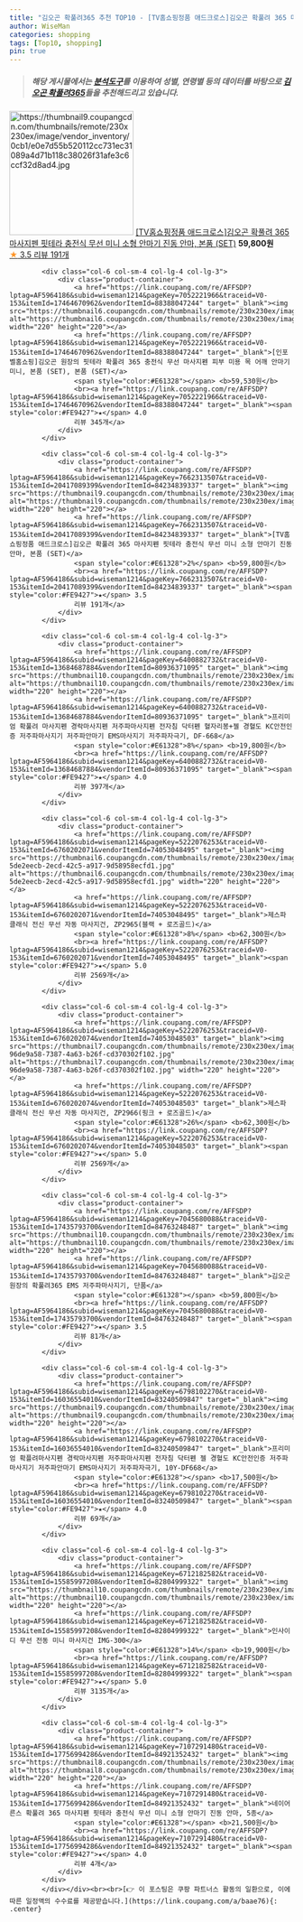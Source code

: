 ```yaml
---
title: "김오곤 확풀려365 추천 TOP10 - [TV홈쇼핑정품 애드크로스]김오곤 확풀려 365 마사지펜 핏테라 충전식 무선 미니 소형 안마기 진동 안마, 본품 (SET)"
author: WiseMan
categories: shopping
tags: [Top10, shopping]
pin: true
---
```


> ##### 해당 게시물에서는 [**분석도구**](https://itemscout.io/)를 이용하여 **성별**, **연령별** 등의 데이터를 바탕으로 [**김오곤 확풀려365**](https://link.coupang.com/a/baae76)들을 추천해드리고 있습니다.
<div class="container"><div class="row">
            <div class="col-6 col-sm-4 col-lg-4 col-lg-3">
                <div class="product-container">
                    <a href="https://link.coupang.com/re/AFFSDP?lptag=AF5964186&subid=wiseman1214&pageKey=7662313507&traceid=V0-153&itemId=20417089399&vendorItemId=84234839337" target="_blank"><img src="https://thumbnail9.coupangcdn.com/thumbnails/remote/230x230ex/image/vendor_inventory/0cb1/e0e7d55b520112cc731ec31089a4d71b118c38026f31afe3c6ccf32d8ad4.jpg" alt="https://thumbnail9.coupangcdn.com/thumbnails/remote/230x230ex/image/vendor_inventory/0cb1/e0e7d55b520112cc731ec31089a4d71b118c38026f31afe3c6ccf32d8ad4.jpg" width="220" height="220"></a>
                    <a href="https://link.coupang.com/re/AFFSDP?lptag=AF5964186&subid=wiseman1214&pageKey=7662313507&traceid=V0-153&itemId=20417089399&vendorItemId=84234839337" target="_blank">[TV홈쇼핑정품 애드크로스]김오곤 확풀려 365 마사지펜 핏테라 충전식 무선 미니 소형 안마기 진동 안마, 본품 (SET)</a>
                    <span style="color:#E61328"></span> <b>59,800원</b>
                    <br><a href="https://link.coupang.com/re/AFFSDP?lptag=AF5964186&subid=wiseman1214&pageKey=7662313507&traceid=V0-153&itemId=20417089399&vendorItemId=84234839337" target="_blank"><span style="color:#FE9427">★</span> 3.5
                    리뷰 191개</a>
                </div>
            </div>
            
            <div class="col-6 col-sm-4 col-lg-4 col-lg-3">
                <div class="product-container">
                    <a href="https://link.coupang.com/re/AFFSDP?lptag=AF5964186&subid=wiseman1214&pageKey=7052221966&traceid=V0-153&itemId=17464670962&vendorItemId=88388047244" target="_blank"><img src="https://thumbnail6.coupangcdn.com/thumbnails/remote/230x230ex/image/vendor_inventory/f10e/9fe1027db5edfbb323ea1efdb91f5fe836cdb32f8856d0194091023b6c4c.jpg" alt="https://thumbnail6.coupangcdn.com/thumbnails/remote/230x230ex/image/vendor_inventory/f10e/9fe1027db5edfbb323ea1efdb91f5fe836cdb32f8856d0194091023b6c4c.jpg" width="220" height="220"></a>
                    <a href="https://link.coupang.com/re/AFFSDP?lptag=AF5964186&subid=wiseman1214&pageKey=7052221966&traceid=V0-153&itemId=17464670962&vendorItemId=88388047244" target="_blank">[인포벨홈쇼핑]김오곤 원장의 핏테라 확풀려 365 충전식 무선 마사지펜 피부 미용 목 어깨 안마기 미니, 본품 (SET), 본품 (SET)</a>
                    <span style="color:#E61328"></span> <b>59,530원</b>
                    <br><a href="https://link.coupang.com/re/AFFSDP?lptag=AF5964186&subid=wiseman1214&pageKey=7052221966&traceid=V0-153&itemId=17464670962&vendorItemId=88388047244" target="_blank"><span style="color:#FE9427">★</span> 4.0
                    리뷰 345개</a>
                </div>
            </div>
            
            <div class="col-6 col-sm-4 col-lg-4 col-lg-3">
                <div class="product-container">
                    <a href="https://link.coupang.com/re/AFFSDP?lptag=AF5964186&subid=wiseman1214&pageKey=7662313507&traceid=V0-153&itemId=20417089399&vendorItemId=84234839337" target="_blank"><img src="https://thumbnail9.coupangcdn.com/thumbnails/remote/230x230ex/image/vendor_inventory/0cb1/e0e7d55b520112cc731ec31089a4d71b118c38026f31afe3c6ccf32d8ad4.jpg" alt="https://thumbnail9.coupangcdn.com/thumbnails/remote/230x230ex/image/vendor_inventory/0cb1/e0e7d55b520112cc731ec31089a4d71b118c38026f31afe3c6ccf32d8ad4.jpg" width="220" height="220"></a>
                    <a href="https://link.coupang.com/re/AFFSDP?lptag=AF5964186&subid=wiseman1214&pageKey=7662313507&traceid=V0-153&itemId=20417089399&vendorItemId=84234839337" target="_blank">[TV홈쇼핑정품 애드크로스]김오곤 확풀려 365 마사지펜 핏테라 충전식 무선 미니 소형 안마기 진동 안마, 본품 (SET)</a>
                    <span style="color:#E61328">2%</span> <b>59,800원</b>
                    <br><a href="https://link.coupang.com/re/AFFSDP?lptag=AF5964186&subid=wiseman1214&pageKey=7662313507&traceid=V0-153&itemId=20417089399&vendorItemId=84234839337" target="_blank"><span style="color:#FE9427">★</span> 3.5
                    리뷰 191개</a>
                </div>
            </div>
            
            <div class="col-6 col-sm-4 col-lg-4 col-lg-3">
                <div class="product-container">
                    <a href="https://link.coupang.com/re/AFFSDP?lptag=AF5964186&subid=wiseman1214&pageKey=6400882732&traceid=V0-153&itemId=13684687884&vendorItemId=80936371095" target="_blank"><img src="https://thumbnail10.coupangcdn.com/thumbnails/remote/230x230ex/image/vendor_inventory/f75b/84436d87dec9a0f3f26009c06feee2fc8b084919a5702f02d395c05baa51.jpg" alt="https://thumbnail10.coupangcdn.com/thumbnails/remote/230x230ex/image/vendor_inventory/f75b/84436d87dec9a0f3f26009c06feee2fc8b084919a5702f02d395c05baa51.jpg" width="220" height="220"></a>
                    <a href="https://link.coupang.com/re/AFFSDP?lptag=AF5964186&subid=wiseman1214&pageKey=6400882732&traceid=V0-153&itemId=13684687884&vendorItemId=80936371095" target="_blank">프리미엄 확풀려 마사지펜 경락마사지펜 저주파마사지펜 전자침 닥터펜 혈자리봉+젤 경혈도 KC안전인증 저주파마사지기 저주파안마기 EMS마사지기 저주파자극기, DF-668</a>
                    <span style="color:#E61328">8%</span> <b>19,800원</b>
                    <br><a href="https://link.coupang.com/re/AFFSDP?lptag=AF5964186&subid=wiseman1214&pageKey=6400882732&traceid=V0-153&itemId=13684687884&vendorItemId=80936371095" target="_blank"><span style="color:#FE9427">★</span> 4.0
                    리뷰 397개</a>
                </div>
            </div>
            
            <div class="col-6 col-sm-4 col-lg-4 col-lg-3">
                <div class="product-container">
                    <a href="https://link.coupang.com/re/AFFSDP?lptag=AF5964186&subid=wiseman1214&pageKey=5222076253&traceid=V0-153&itemId=6760202071&vendorItemId=74053048495" target="_blank"><img src="https://thumbnail6.coupangcdn.com/thumbnails/remote/230x230ex/image/retail/images/462761024591215-5de2eecb-2ecd-42c5-a917-9d58958ecfd1.jpg" alt="https://thumbnail6.coupangcdn.com/thumbnails/remote/230x230ex/image/retail/images/462761024591215-5de2eecb-2ecd-42c5-a917-9d58958ecfd1.jpg" width="220" height="220"></a>
                    <a href="https://link.coupang.com/re/AFFSDP?lptag=AF5964186&subid=wiseman1214&pageKey=5222076253&traceid=V0-153&itemId=6760202071&vendorItemId=74053048495" target="_blank">제스파 클래식 전신 무선 자동 마사지건, ZP2965(블랙 + 로즈골드)</a>
                    <span style="color:#E61328">8%</span> <b>62,300원</b>
                    <br><a href="https://link.coupang.com/re/AFFSDP?lptag=AF5964186&subid=wiseman1214&pageKey=5222076253&traceid=V0-153&itemId=6760202071&vendorItemId=74053048495" target="_blank"><span style="color:#FE9427">★</span> 5.0
                    리뷰 2569개</a>
                </div>
            </div>
            
            <div class="col-6 col-sm-4 col-lg-4 col-lg-3">
                <div class="product-container">
                    <a href="https://link.coupang.com/re/AFFSDP?lptag=AF5964186&subid=wiseman1214&pageKey=5222076253&traceid=V0-153&itemId=6760202074&vendorItemId=74053048503" target="_blank"><img src="https://thumbnail7.coupangcdn.com/thumbnails/remote/230x230ex/image/retail/images/1140895742731562-96de9a58-7387-4a63-b26f-cd370302f102.jpg" alt="https://thumbnail7.coupangcdn.com/thumbnails/remote/230x230ex/image/retail/images/1140895742731562-96de9a58-7387-4a63-b26f-cd370302f102.jpg" width="220" height="220"></a>
                    <a href="https://link.coupang.com/re/AFFSDP?lptag=AF5964186&subid=wiseman1214&pageKey=5222076253&traceid=V0-153&itemId=6760202074&vendorItemId=74053048503" target="_blank">제스파 클래식 전신 무선 자동 마사지건, ZP2966(핑크 + 로즈골드)</a>
                    <span style="color:#E61328">26%</span> <b>62,300원</b>
                    <br><a href="https://link.coupang.com/re/AFFSDP?lptag=AF5964186&subid=wiseman1214&pageKey=5222076253&traceid=V0-153&itemId=6760202074&vendorItemId=74053048503" target="_blank"><span style="color:#FE9427">★</span> 5.0
                    리뷰 2569개</a>
                </div>
            </div>
            
            <div class="col-6 col-sm-4 col-lg-4 col-lg-3">
                <div class="product-container">
                    <a href="https://link.coupang.com/re/AFFSDP?lptag=AF5964186&subid=wiseman1214&pageKey=7045680088&traceid=V0-153&itemId=17435793700&vendorItemId=84763248487" target="_blank"><img src="https://thumbnail10.coupangcdn.com/thumbnails/remote/230x230ex/image/vendor_inventory/379b/24975376658e8f3493fcc59e8214ccf030ba61941d81c5b25a787f6f584c.jpg" alt="https://thumbnail10.coupangcdn.com/thumbnails/remote/230x230ex/image/vendor_inventory/379b/24975376658e8f3493fcc59e8214ccf030ba61941d81c5b25a787f6f584c.jpg" width="220" height="220"></a>
                    <a href="https://link.coupang.com/re/AFFSDP?lptag=AF5964186&subid=wiseman1214&pageKey=7045680088&traceid=V0-153&itemId=17435793700&vendorItemId=84763248487" target="_blank">김오곤 원장의 확풀려365 EMS 저주파마사지기, 단품</a>
                    <span style="color:#E61328"></span> <b>59,800원</b>
                    <br><a href="https://link.coupang.com/re/AFFSDP?lptag=AF5964186&subid=wiseman1214&pageKey=7045680088&traceid=V0-153&itemId=17435793700&vendorItemId=84763248487" target="_blank"><span style="color:#FE9427">★</span> 3.5
                    리뷰 81개</a>
                </div>
            </div>
            
            <div class="col-6 col-sm-4 col-lg-4 col-lg-3">
                <div class="product-container">
                    <a href="https://link.coupang.com/re/AFFSDP?lptag=AF5964186&subid=wiseman1214&pageKey=6798102270&traceid=V0-153&itemId=16036554010&vendorItemId=83240509847" target="_blank"><img src="https://thumbnail9.coupangcdn.com/thumbnails/remote/230x230ex/image/vendor_inventory/3dec/cd2d197badeb0f4f2d0dc4b0dea28f6c4df3ba3d3ddc83ea06700e7535f4.jpg" alt="https://thumbnail9.coupangcdn.com/thumbnails/remote/230x230ex/image/vendor_inventory/3dec/cd2d197badeb0f4f2d0dc4b0dea28f6c4df3ba3d3ddc83ea06700e7535f4.jpg" width="220" height="220"></a>
                    <a href="https://link.coupang.com/re/AFFSDP?lptag=AF5964186&subid=wiseman1214&pageKey=6798102270&traceid=V0-153&itemId=16036554010&vendorItemId=83240509847" target="_blank">프리미엄 확플려마사지펜 경락마사지펜 저주파마사지펜 전자침 닥터펜 젤 경혈도 KC안전인증 저주파마사지기 저주파안마기 EMS마사지기 저주파자극기, 10Y-DF668</a>
                    <span style="color:#E61328"></span> <b>17,500원</b>
                    <br><a href="https://link.coupang.com/re/AFFSDP?lptag=AF5964186&subid=wiseman1214&pageKey=6798102270&traceid=V0-153&itemId=16036554010&vendorItemId=83240509847" target="_blank"><span style="color:#FE9427">★</span> 4.0
                    리뷰 69개</a>
                </div>
            </div>
            
            <div class="col-6 col-sm-4 col-lg-4 col-lg-3">
                <div class="product-container">
                    <a href="https://link.coupang.com/re/AFFSDP?lptag=AF5964186&subid=wiseman1214&pageKey=6712182582&traceid=V0-153&itemId=15585997208&vendorItemId=82804999322" target="_blank"><img src="https://thumbnail10.coupangcdn.com/thumbnails/remote/230x230ex/image/vendor_inventory/6ecb/bef68c0c91df269479143a788e21ebb1ca6a8c97893b6832833204eb2ee3.JPG" alt="https://thumbnail10.coupangcdn.com/thumbnails/remote/230x230ex/image/vendor_inventory/6ecb/bef68c0c91df269479143a788e21ebb1ca6a8c97893b6832833204eb2ee3.JPG" width="220" height="220"></a>
                    <a href="https://link.coupang.com/re/AFFSDP?lptag=AF5964186&subid=wiseman1214&pageKey=6712182582&traceid=V0-153&itemId=15585997208&vendorItemId=82804999322" target="_blank">인사이디 무선 전동 미니 마사지건 IMG-300</a>
                    <span style="color:#E61328">14%</span> <b>19,900원</b>
                    <br><a href="https://link.coupang.com/re/AFFSDP?lptag=AF5964186&subid=wiseman1214&pageKey=6712182582&traceid=V0-153&itemId=15585997208&vendorItemId=82804999322" target="_blank"><span style="color:#FE9427">★</span> 5.0
                    리뷰 3135개</a>
                </div>
            </div>
            
            <div class="col-6 col-sm-4 col-lg-4 col-lg-3">
                <div class="product-container">
                    <a href="https://link.coupang.com/re/AFFSDP?lptag=AF5964186&subid=wiseman1214&pageKey=7107291480&traceid=V0-153&itemId=17756994286&vendorItemId=84921352432" target="_blank"><img src="https://thumbnail8.coupangcdn.com/thumbnails/remote/230x230ex/image/vendor_inventory/7d18/721a1fbe0bc809e96b919dbb083c0c74527545a74cc43491815777ed966e.jpg" alt="https://thumbnail8.coupangcdn.com/thumbnails/remote/230x230ex/image/vendor_inventory/7d18/721a1fbe0bc809e96b919dbb083c0c74527545a74cc43491815777ed966e.jpg" width="220" height="220"></a>
                    <a href="https://link.coupang.com/re/AFFSDP?lptag=AF5964186&subid=wiseman1214&pageKey=7107291480&traceid=V0-153&itemId=17756994286&vendorItemId=84921352432" target="_blank">네이어른스 확풀려 365 마사지펜 핏테라 충전식 무선 미니 소형 안마기 진동 안마, 5종</a>
                    <span style="color:#E61328"></span> <b>21,500원</b>
                    <br><a href="https://link.coupang.com/re/AFFSDP?lptag=AF5964186&subid=wiseman1214&pageKey=7107291480&traceid=V0-153&itemId=17756994286&vendorItemId=84921352432" target="_blank"><span style="color:#FE9427">★</span> 4.0
                    리뷰 4개</a>
                </div>
            </div>
            </div></div><br><br>[👉 이 포스팅은 쿠팡 파트너스 활동의 일환으로, 이에 따른 일정액의 수수료를 제공받습니다.](https://link.coupang.com/a/baae76){: .center}
